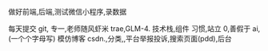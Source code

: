 做好前端,后端,测试微信小程序,录数据

每天提交 git,
专一,老师随风虾米 trae,GLM-4.
技术栈,组件
习惯,站立
0,善假于 ai,(一个个字母写)
模仿博客 csdn.,分类,,平台举报投诉,搜索页面(pdd),后台
